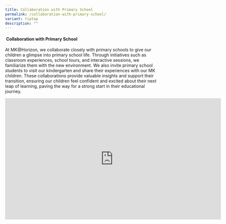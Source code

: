 ```yaml
---
title: Collaboration with Primary School
permalink: /collaboration-with-primary-school/
variant: tiptap
description: ""
---
```

<h4>&nbsp;<strong>Collaboration with Primary School</strong></h4>
<p>At MK@Horizon, we collaborate closely with primary schools to give our
children a glimpse into primary school life. Through initiatives such as
classroom experiences, school tours, and interactive sessions, we familiarize
them with the new environment. We also invite primary school students to
visit our kindergarten and share their experiences with our MK children.
These collaborations provide valuable insights and support their transition,
ensuring our children feel confident and excited about their next leap
of learning, paving the way for a strong start in their educational journey.</p>
<div class="iframe-wrapper">
<iframe height="396" width="704" allowfullscreen="true" frameborder="0" src="https://www.youtube.com/embed/BNhrKl8T_iU"></iframe>
</div>
<p></p>